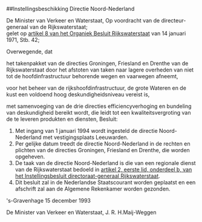 <meta http-equiv='Content-Type' content='text/html; charset=utf-8' />

##Instellingsbeschikking Directie Noord-Nederland

De Minister van Verkeer en Waterstaat, Op voordracht van de directeur-generaal van de Rijkswaterstaat;  
gelet op [artikel 8 van het Organiek Besluit Rijkswaterstaat](../../../../../AMvB/organiek/besluit/rijkswaterstaat/BWBR0002743/README.md) van 14 januari 1971, Stb. 42;

Overwegende, dat

het takenpakket van de directies Groningen, Friesland en Drenthe van de Rijkswaterstaat door het afstoten van taken naar lagere overheden van niet tot de hoofdinfrastructuur behorende wegen en vaarwegen afneemt,  

voor het beheer van de rijkshoofdinfrastructuur, de grote Wateren en de kust een voldoend hoog deskundigheidsniveau vereist is,  

met samenvoeging van de drie directies efficiencyverhoging en bundeling van deskundigheid bereikt wordt, die leidt tot een kwaliteitsvergroting van de te leveren produkten en diensten,     Besluit:      
1.  Met ingang van 1 januari 1994 wordt ingesteld de directie Noord-Nederland met vestigingsplaats Leeuwarden.   
2.  Per gelijke datum treedt de directie Noord-Nederland in de rechten en plichten van de directies Groningen, Friesland en Drenthe, die worden opgeheven.   
3.  De taak van de directie Noord-Nederland is die van een regionale dienst van de Rijkswaterstaat bedoeld in [artikel 2, eerste lid, onderdeel b, van het Instellingsbesluit directoraat-generaal Rijkswaterstaat](../../../../../ministeriele-regeling/instellingsbesluit/directoraat-generaal/rijkswaterstaat/BWBR0026953/README.md).   
4.  Dit besluit zal in de Nederlandse Staatscourant worden geplaatst en een afschrift zal aan de Algemene Rekenkamer worden gezonden.      

's-Gravenhage
15 december 1993    

De 
Minister van Verkeer en Waterstaat, 
J. R. H.Maij-Weggen     
